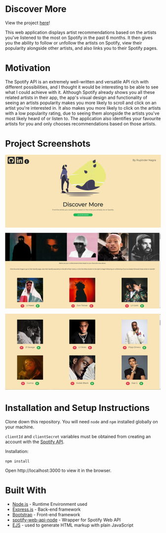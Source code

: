 # Discover More

View the project [here](https://github.com/RupinderN/DiscoverMore)!

This web application displays artist recommendations based on the artists you've listened to the most on Spotify in the past 6 months. It then gives you the ability to follow or unfollow the artists on Spotify, view their popularity alongside other artists, and also links you to their Spotify pages.

# Motivation

The Spotify API is an extremely well-written and versatile API rich with different possibilities, and I thought it would be interesting to be able to see what I could achieve with it. Although Spotify already shows you all these related artists in their app, the app's visual design and functionality of seeing an artists popularity makes you more likely to scroll and click on an artist you're interested in. It also makes you more likely to click on the artists with a low popularity rating, due to seeing them alongside the artists you've most likely heard of or listen to. The application also identifies your favourite artists for you and only chooses recommendations based on those artists.

# Project Screenshots

![Home Page](https://github.com/RupinderN/DiscoverMore/blob/master/public/assets/home.PNG)

![Main Page Top](https://github.com/RupinderN/DiscoverMore/blob/master/public/assets/main1.PNG)

![Main Page Continued](https://github.com/RupinderN/DiscoverMore/blob/master/public/assets/main2.PNG)


# Installation and Setup Instructions

Clone down this repository. You will need ```node``` and ```npm``` installed globally on your machine.

```clientId``` and ```clientSecret``` variables must be obtained from creating an account with the [Spotify API](https://developer.spotify.com).

Installation:

```npm install```

Open http://localhost:3000 to view it in the browser.


# Built With

* [Node.js](https://nodejs.org/en/) - Runtime Environment used
* [Express.js](https://expressjs.com/) - Back-end framework
* [Bootstrap](https://getbootstrap.com/) - Front-end framework
* [spotify-web-api-node](https://github.com/thelinmichael/spotify-web-api-node) - Wrapper for Spotify Web API
* [EJS](https://ejs.co/) - used to generate HTML markup with plain JavaScript




